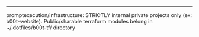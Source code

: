 ---
promptexecution/infrastructure: STRICTLY internal private projects only (ex: b00t-website). Public/sharable terraform modules belong in ~/.dotfiles/b00t-tf/ directory

